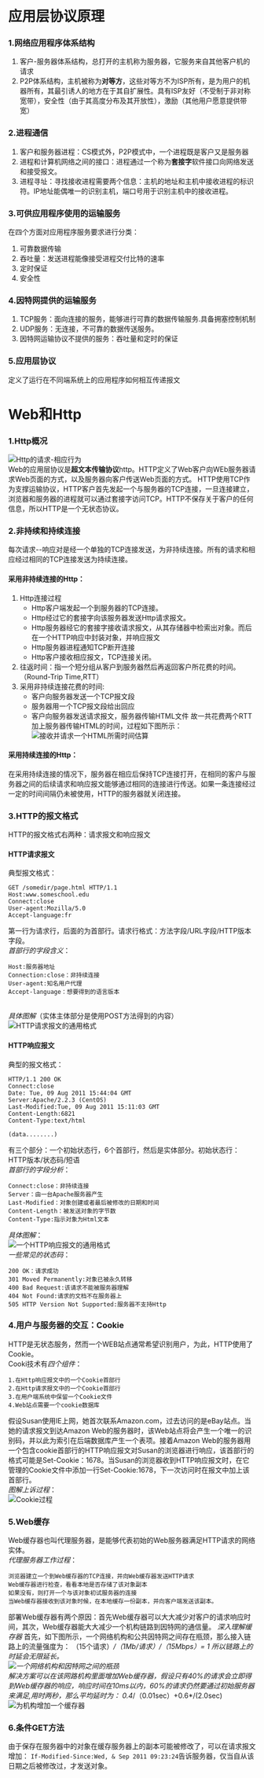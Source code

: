 &emsp;
# 应用层协议原理
### 1.网络应用程序体系结构
1. 客户-服务器体系结构，总打开的主机称为服务器，它服务来自其他客户机的请求
2. P2P体系结构，主机被称为**对等方**，这些对等方不为ISP所有，是为用户的机器所有，其最引诱人的地方在于其自扩展性。具有ISP友好（不受制于非对称宽带），安全性（由于其高度分布及其开放性），激励（其他用户愿意提供带宽）

### 2.进程通信
1. 客户和服务器进程：CS模式外，P2P模式中，一个进程既是客户又是服务器
2. 进程和计算机网络之间的接口：进程通过一个称为**套接字**软件接口向网络发送和接受报文。
3. 进程寻址：寻找接收进程需要两个信息：主机的地址和主机中接收进程的标识符。IP地址能偶唯一的识别主机，端口号用于识别主机中的接收进程。

### 3.可供应用程序使用的运输服务
在四个方面对应用程序服务要求进行分类：
1. 可靠数据传输
2. 吞吐量：发送进程能像接受进程交付比特的速率
3. 定时保证
4. 安全性

### 4.因特网提供的运输服务
1. TCP服务：面向连接的服务，能够进行可靠的数据传输服务.具备拥塞控制机制
2. UDP服务：无连接，不可靠的数据传送服务。
3. 因特网运输协议不提供的服务：吞吐量和定时的保证

### 5.应用层协议
定义了运行在不同端系统上的应用程序如何相互传递报文
&emsp;
# Web和Http
### 1.Http概况
![Http的请求-相应行为](https://github.com/zihaopang/Backen-develope/blob/master/pics/Http%E7%9A%84%E8%AF%B7%E6%B1%82%E5%92%8C%E7%9B%B8%E5%BA%94.PNG)</br>
Web的应用层协议是**超文本传输协议**http。HTTP定义了Web客户向WEb服务器请求Web页面的方式，以及服务器向客户传送Web页面的方式。
HTTP使用TCP作为支撑运输协议，HTTP客户首先发起一个与服务器的TCP连接，一旦连接建立，浏览器和服务器的进程就可以通过套接字访问TCP。HTTP不保存关于客户的任何信息，所以HTTP是一个无状态协议。
### 2.非持续和持续连接
每次请求--响应对是经一个单独的TCP连接发送，为非持续连接。所有的请求和相应经过相同的TCP连接发送为持续连接。
#### 采用非持续连接的Http：
1. Http连接过程
	- Http客户端发起一个到服务器的TCP连接。
	- Http经过它的套接字向该服务器发送Http请求报文。
	- Http服务器经它的套接字接收请求报文，从其存储器中检索出对象。而后在一个HTTP响应中封装对象，并响应报文
	- Http服务器进程通知TCP断开连接
	- Http客户接收相应报文，TCP连接关闭。
2. 往返时间：指一个短分组从客户到服务器然后再返回客户所花费的时间。（Round-Trip Time,RTT）
3. 采用非持续连接花费的时间:
	- 客户向服务器发送一个TCP报文段
	- 服务器用一个TCP报文段给出回应
	- 客户向服务器发送请求报文，服务器传输HTML文件
故一共花费两个RTT加上服务器传输HTML的时间，过程如下图所示：
</br>![接收并请求一个HTML所需时间估算](https://github.com/zihaopang/Backen-develope/blob/master/pics/%E9%9D%9E%E6%8C%81%E7%BB%AD%E8%BF%9E%E6%8E%A5%E6%89%80%E9%9C%80%E6%97%B6%E9%97%B4.PNG)<br/>

#### 采用持续连接的Http：
在采用持续连接的情况下，服务器在相应后保持TCP连接打开，在相同的客户与服务器之间的后续请求和响应报文能够通过相同的连接进行传送。如果一条连接经过一定的时间间隔仍未被使用，HTTP的服务器就关闭连接。

### 3.HTTP的报文格式
HTTP的报文格式右两种：请求报文和响应报文
#### HTTP请求报文
典型报文格式：
```
GET /somedir/page.html HTTP/1.1
Host:www.someschool.edu
Connect:close
User-agent:Mozilla/5.0
Accept-language:fr
```
第一行为请求行，后面的为首部行。请求行格式：方法字段/URL字段/HTTP版本字段。</br>
*首部行的字段含义*：
```
Host:服务器地址
Connection:close：非持续连接
User-agent:知名用户代理
Accept-language：想要得到的语言版本
```
</br>*具体图解*（实体主体部分是使用POST方法得到的内容）
</br>![HTTP请求报文的通用格式](https://github.com/zihaopang/Backen-develope/blob/master/pics/Http%E8%AF%B7%E6%B1%82%E6%8A%A5%E6%96%87%E9%80%9A%E7%94%A8%E6%A0%BC%E5%BC%8F.PNG)</br>

#### HTTP响应报文
典型的报文格式：
```
HTTP/1.1 200 OK
Connect:close
Date: Tue, 09 Aug 2011 15:44:04 GMT
Server:Apache/2.2.3 (CentOS)
Last-Modified:Tue, 09 Aug 2011 15:11:03 GMT
Content-Length:6821
Content-Type:text/html

(data........)
```
有三个部分：一个初始状态行，6个首部行，然后是实体部分。初始状态行：HTTP版本/状态码/短语</br>
*首部行的字段分析*：
```
Connect:close：非持续连接
Server：由一台Apache服务器产生
Last-Modified：对象创建或者最后被修改的日期和时间
Content-Length：被发送对象的字节数
Content-Type:指示对象为Html文本
```
*具体图解*：</br>
![一个HTTP响应报文的通用格式](https://github.com/zihaopang/Backen-develope/blob/master/pics/Http%E5%93%8D%E5%BA%94%E6%8A%A5%E6%96%87%E9%80%9A%E7%94%A8%E6%A0%BC%E5%BC%8F.PNG)</br>
*一些常见的状态码*：
```
200 OK：请求成功
301 Moved Permanently:对象已被永久转移
400 Bad Request:该请求不能被服务器理解
404 Not Found:请求的文档不在服务器上
505 HTTP Version Not Supported:服务器不支持Http
```
	
### 4.用户与服务器的交互：Cookie
HTTP是无状态服务，然而一个WEB站点通常希望识别用户，为此，HTTP使用了Cookie。</br>
Cooki技术有*四个组件*：
```
1.在Http响应报文中的一个Cookie首部行
2.在Http请求报文中的一个Cookie首部行
3.在用户端系统中保留一个Cookie文件
4.Web站点需要一个cookie数据库
```
假设Susan使用IE上网，她首次联系Amazon.com，过去访问的是eBay站点。当她的请求报文到达Amazon Web的服务器时，该Web站点将会产生一个唯一的识别码，并以此为索引在后端数据库产生一个表项。接着Amazon Web的服务器用一个包含cookie首部行的HTTP响应报文对Susan的浏览器进行响应，该首部行的格式可能是Set-Cookie：1678。当Susan的浏览器收到HTTP响应报文时，在它管理的Cookie文件中添加一行Set-Cookie:1678，下一次访问时在报文中加上该首部行。
</br>*图解上诉过程*：
</br>![Cookie过程](https://github.com/zihaopang/Backen-develope/blob/master/pics/Cookie.PNG)</br>
### 5.Web缓存
Web缓存器也叫代理服务器，是能够代表初始的Web服务器满足HTTP请求的网络实体。</br>
*代理服务器工作过程*：
```
浏览器建立一个到Web缓存器的TCP连接，并向Web缓存器发送HTTP请求
Web缓存器进行检查，看看本地是否存储了该对象副本
如果没有，则打开一个与该对象初试服务器的连接
当Web缓存器接收到该对象时候，在本地缓存一份副本，并向客户端发送该副本。
```
部署Web缓存器有两个原因：首先Web缓存器可以大大减少对客户的请求响应时间，其次，Web缓存器能大大减少一个机构链路到因特网的通信量。
*深入理解缓存器*
首先，如下图所示，一个网络机构和公共因特网之间存在瓶颈，那么接入链路上的流量强度为：
	（15个请求）*/（1Mb/请求）/（15Mbps）= 1
所以链路上的时延会无限延长。
	</br>![一个网络机构和因特网之间的瓶颈](https://github.com/zihaopang/Backen-develope/blob/master/pics/%E4%B8%80%E4%B8%AA%E6%9C%BA%E6%9E%84%E4%B8%8E%E5%9B%A0%E7%89%B9%E7%BD%91%E7%9A%84%E7%93%B6%E9%A2%88.PNG)</br>
解决方案可以在该网路机构里面增加Web缓存器，假设只有40%的请求会立即得到Web缓存器的响应，响应时间在10ms以内，60%的请求仍然要通过初始服务器来满足,用时两秒，那么平均延时为：
	0.4*/（0.01sec）+0.6*/(2.0sec)
	</br>![为机构增加一个缓存器](https://github.com/zihaopang/Backen-develope/blob/master/pics/%E4%B8%BA%E6%9C%BA%E6%9E%84%E6%B7%BB%E5%8A%A0%E7%BC%93%E5%AD%98%E5%99%A8.PNG)</br>

### 6.条件GET方法
由于保存在服务器中的对象在缓存服务器上的副本可能被修改了，可以在请求报文增加：
`If-Modified-Since:Wed, & Sep 2011 09:23:24`告诉服务器，仅当自从该日期之后被修改过，才发送对象。
